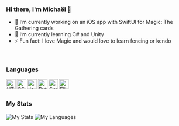 ### Hi there, I'm Michaël 👋

- 🔭 I’m currently working on an iOS app with SwiftUI for Magic: The Gathering cards
- 🌱 I’m currently learning C# and Unity
- ⚡ Fun fact: I love Magic and would love to learn fencing or kendo

<br/>

### Languages
<img align="left" src="https://user-images.githubusercontent.com/47521598/154330342-b1fa47cd-d946-40ae-9638-af70dda53fa2.png" alt="HTML" width="26"/>
<img align="left" src="https://user-images.githubusercontent.com/47521598/154330591-1ccd2afb-8be5-41dd-9d80-6263b45673b8.png" alt="CSS" width="26"/>
<img align="left" src="https://user-images.githubusercontent.com/47521598/154330904-1e956abf-bac1-4062-a89f-7a17c75d5d9b.png" alt="JavaScript" width="26"/>
<img align="left" src="https://user-images.githubusercontent.com/47521598/154330136-bdc3046d-9163-40f1-94c2-b60e425ed3ba.png" alt="Python" width="26"/>
<img align="left" src="https://user-images.githubusercontent.com/47521598/154331040-8c043427-6773-4a66-98f9-71a45c398b95.png" alt="Swift" width="26"/>
<img align="left" src="https://user-images.githubusercontent.com/47521598/154331244-95cb6424-1ebc-4058-b345-2058cb034561.png" alt="Elixir" width="26"/>



<br/>
<br/>



### My Stats

<img align="center" src="http://github-readme-stats-orijhins.vercel.app/api?username=Orijhins&count_private=true&show_icons=true&hide_border=true&theme=github_dark" alt="My Stats"/>

<img align="center" src="http://github-readme-stats-orijhins.vercel.app/api/top-langs/?username=Orijhins&hide=objective-c,java,kotlin&langs_count=10&show_icons=true&hide_border=true&theme=github_dark&layout=compact" alt="My Languages"/>
